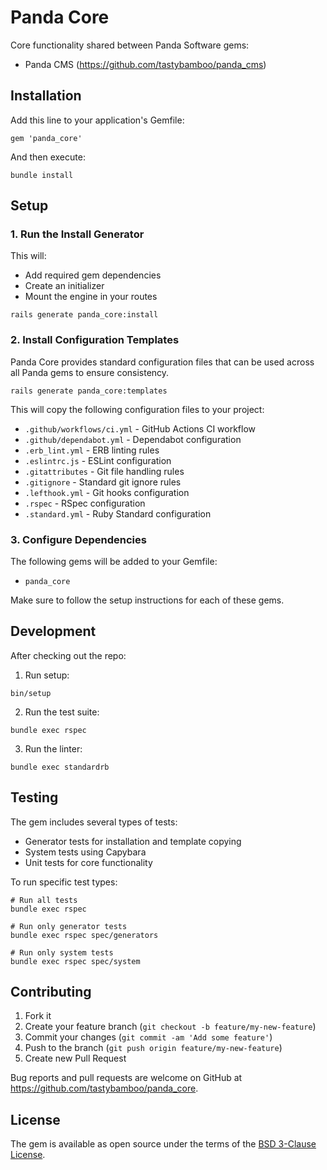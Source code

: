 # Panda Core

Core functionality shared between Panda Software gems:

- Panda CMS (https://github.com/tastybamboo/panda_cms)

## Installation

Add this line to your application's Gemfile:

```
gem 'panda_core'
```

And then execute:

```
bundle install
```

## Setup

### 1. Run the Install Generator

This will:

- Add required gem dependencies
- Create an initializer
- Mount the engine in your routes

```
rails generate panda_core:install
```

### 2. Install Configuration Templates

Panda Core provides standard configuration files that can be used across all Panda gems to ensure consistency.

```
rails generate panda_core:templates
```

This will copy the following configuration files to your project:

- `.github/workflows/ci.yml` - GitHub Actions CI workflow
- `.github/dependabot.yml` - Dependabot configuration
- `.erb_lint.yml` - ERB linting rules
- `.eslintrc.js` - ESLint configuration
- `.gitattributes` - Git file handling rules
- `.gitignore` - Standard git ignore rules
- `.lefthook.yml` - Git hooks configuration
- `.rspec` - RSpec configuration
- `.standard.yml` - Ruby Standard configuration

### 3. Configure Dependencies

The following gems will be added to your Gemfile:

- `panda_core`

Make sure to follow the setup instructions for each of these gems.

## Development

After checking out the repo:

1. Run setup:

```
bin/setup
```

2. Run the test suite:

```
bundle exec rspec
```

3. Run the linter:

```
bundle exec standardrb
```

## Testing

The gem includes several types of tests:

- Generator tests for installation and template copying
- System tests using Capybara
- Unit tests for core functionality

To run specific test types:

```
# Run all tests
bundle exec rspec
```

```
# Run only generator tests
bundle exec rspec spec/generators
```

```
# Run only system tests
bundle exec rspec spec/system
```

## Contributing

1. Fork it
2. Create your feature branch (`git checkout -b feature/my-new-feature`)
3. Commit your changes (`git commit -am 'Add some feature'`)
4. Push to the branch (`git push origin feature/my-new-feature`)
5. Create new Pull Request

Bug reports and pull requests are welcome on GitHub at https://github.com/tastybamboo/panda_core.

## License

The gem is available as open source under the terms of the [BSD 3-Clause License](https://opensource.org/licenses/BSD-3-Clause).
